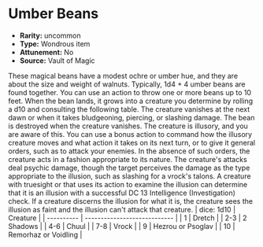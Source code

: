 
# Umber Beans

* **Rarity:** uncommon
* **Type:** Wondrous item
* **Attunement:** No
* **Source:** Vault of Magic


These magical beans have a modest ochre or umber hue, and they are about the size and weight of walnuts. Typically, 1d4 + 4 umber beans are found together. You can use an action to throw one or more beans up to 10 feet. When the bean lands, it grows into a creature you determine by rolling a d10 and consulting the following table. The creature vanishes at the next dawn or when it takes bludgeoning, piercing, or slashing damage. The bean is destroyed when the creature vanishes. The creature is illusory, and you are aware of this. You can use a bonus action to command how the illusory creature moves and what action it takes on its next turn, or to give it general orders, such as to attack your enemies. In the absence of such orders, the creature acts in a fashion appropriate to its nature. The creature's attacks deal psychic damage, though the target perceives the damage as the type appropriate to the illusion, such as slashing for a vrock's talons. A creature with truesight or that uses its action to examine the illusion can determine that it is an illusion with a successful DC 13 Intelligence (Investigation) check. If a creature discerns the illusion for what it is, the creature sees the illusion as faint and the illusion can't attack that creature. | dice: 1d10 | Creature |
| ---------- | ---------------------------- |
| 1 | Dretch |
| 2-3 | 2 Shadows |
| 4-6 | Chuul |
| 7-8 | Vrock |
| 9 | Hezrou or Psoglav |
| 10 | Remorhaz or Voidling |
